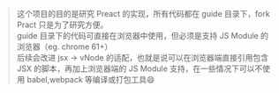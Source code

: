 >这个项目的目的是研究 Preact 的实现，所有代码都在 guide 目录下，fork Pract 只是为了研究方便。<br>
>guide 目录下的代码可直接在浏览器中使用，但必须是支持 JS Module 的浏览器（eg. chrome 61+）<br>
>后续会改进 jsx -> vNode 的适配，也就是说可以在浏览器端直接引用包含 JSX 的脚本，再加上浏览器端的 JS Module 支持，在一些情况下可以不使用 babel,webpack 等编译或打包工具😄
